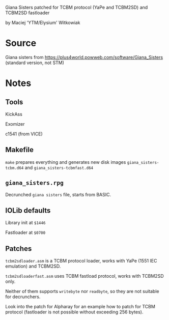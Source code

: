 
Giana Sisters patched for TCBM protocol (YaPe and TCBM2SD) and TCBM2SD fastloader

by Maciej 'YTM/Elysium' Witkowiak

# Source

Giana sisters from https://plus4world.powweb.com/software/Giana_Sisters (standard version, not STM)

# Notes

## Tools

KickAss

Exomizer

c1541 (from VICE)

## Makefile

`make` prepares everything and generates new disk images `giana_sisters-tcbm.d64` and `giana_sisters-tcbmfast.d64`

## `giana_sisters.rpg`

Decrunched `giana sisters` file, starts from BASIC.

## IOLib defaults

Library init at `$1446`

Fastloader at `$0700`

## Patches

`tcbm2sdloader.asm` is a TCBM protocol loader, works with YaPe (1551 IEC emulation) and TCBM2SD.

`tcbm2sdloaderfast.asm` uses TCBM fastload protocol, works with TCBM2SD only.

Neither of them supports `writebyte` nor `readbyte`, so they are not suitable for decrunchers.

Look into the patch for Alpharay for an example how to patch for TCBM protocol (fastloader is not possible without exceeding 256 bytes).
